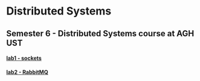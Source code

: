 # Distributed Systems
## Semester 6 - Distributed Systems course at AGH UST

#### [lab1 - sockets](lab1)
#### [lab2 - RabbitMQ](lab2)